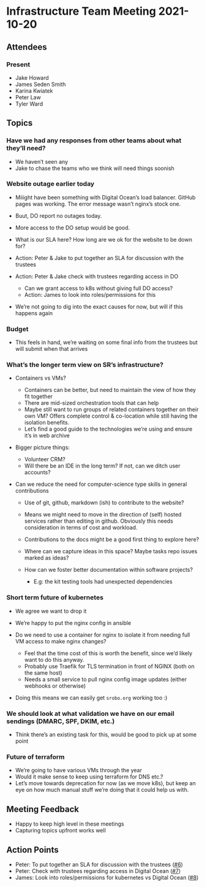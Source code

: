 # Infrastructure Team Meeting 2021-10-20

## Attendees

### Present

- Jake Howard
- James Seden Smith
- Karina Kwiatek
- Peter Law
- Tyler Ward

## Topics

### Have we had any responses from other teams about what they’ll need?

- We haven’t seen any
- Jake to chase the teams who we think will need things soonish

### Website outage earlier today

- Miiight have been something with Digital Ocean’s load balancer. GitHub pages was working. The error message wasn’t nginx’s stock one.

- Buut, DO report no outages today.

- More access to the DO setup would be good.

- What is our SLA here? How long are we ok for the website to be down for?

- Action: Peter & Jake to put together an SLA for discussion with the trustees

- Action: Peter & Jake check with trustees regarding access in DO

    - Can we grant access to k8s without giving full DO access?
    - Action: James to look into roles/permissions for this

- We’re not going to dig into the exact causes for now, but will if this happens again

### Budget

- This feels in hand, we’re waiting on some final info from the trustees but will submit when that arrives

### What’s the longer term view on SR’s infrastructure?

- Containers vs VMs?

    - Containers can be better, but need to maintain the view of how they fit together
    - There are mid-sized orchestration tools that can help
    - Maybe still want to run groups of related containers together on their own VM? Offers complete control & co-location while still having the isolation benefits.
    - Let’s find a good guide to the technologies we’re using and ensure it’s in web archive

- Bigger picture things:

    - Volunteer CRM?
    - Will there be an IDE in the long term? If not, can we ditch user accounts?

- Can we reduce the need for computer-science type skills in general contributions

    - Use of git, github, markdown (ish) to contribute to the website?

    - Means we might need to move in the direction of (self) hosted services rather than editing in github. Obviously this needs consideration in terms of cost and workload.

    - Contributions to the docs might be a good first thing to explore here?

    - Where can we capture ideas in this space? Maybe tasks repo issues marked as ideas?

    - How can we foster better documentation within software projects?

      - E.g: the kit testing tools had unexpected dependencies

### Short term future of kubernetes

- We agree we want to drop it

- We’re happy to put the nginx config in ansible

- Do we need to use a container for nginx to isolate it from needing full VM access to make nginx changes?

    - Feel that the time cost of this is worth the benefit, since we’d likely want to do this anyway.
    - Probably use Traefik for TLS termination in front of NGINX (both on the same host)
    - Needs a small service to pull nginx config image updates (either webhooks or otherwise)

- Doing this means we can easily get `srobo.org` working too :)

### We should look at what validation we have on our email sendings (DMARC, SPF, DKIM, etc.)

- Think there’s an existing task for this, would be good to pick up at some point

### Future of terraform

- We’re going to have various VMs through the year
- Would it make sense to keep using terraform for DNS etc.?
- Let’s move towards deprecation for now (as we move k8s), but keep an eye on how much manual stuff we’re doing that it could help us with.

## Meeting Feedback

- Happy to keep high level in these meetings
- Capturing topics upfront works well

## Action Points

- Peter: To put together an SLA for discussion with the trustees ([#6](https://github.com/srobo/infrastructure-team-minutes/issues/6))
- Peter: Check with trustees regarding access in Digital Ocean ([#7](https://github.com/srobo/infrastructure-team-minutes/issues/7))
- James: Look into roles/permissions for kubernetes vs Digital Ocean ([#8](https://github.com/srobo/infrastructure-team-minutes/issues/8))
